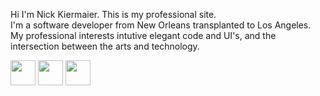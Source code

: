 Hi I'm Nick Kiermaier.  This is my professional site.    
I'm a software developer from New Orleans transplanted to Los Angeles.  
My professional interests intutive elegant code and UI's, and the intersection between the arts and technology.  

[<img src="/assets/img/icons/github_icon.png" style="width:40px">](https://github.com/nkiermaier/)
[<img src="/assets/img/icons/stack_overflow_icon.png" style="width:40px">](http://stackoverflow.com/users/1821450/nick-kiermaier)
[<img src="/assets/img/icons/linkedin_icon.png" style="width:40px">](https://www.linkedin.com/in/nick-kiermaier-a7a324ba)